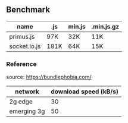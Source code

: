 ## Benchmark

| name | .js | min.js | .min.js.gz |
|---|---|---|---|
| primus.js    |  97K | 32K | 11K |
| socket.io.js | 181K | 64K | 15K |

### Reference

source: https://bundlephobia.com/

| network | download speed (kB/s) |
|---|---|
| 2g edge | 30 |
| emerging 3g | 50 |
